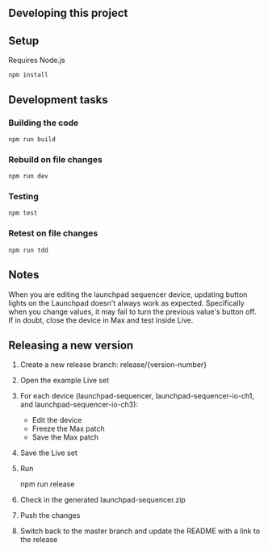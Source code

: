 ## Developing this project

## Setup

Requires Node.js

    npm install


## Development tasks

### Building the code

    npm run build

### Rebuild on file changes

    npm run dev

### Testing

    npm test

### Retest on file changes

    npm run tdd


## Notes

When you are editing the launchpad sequencer device, updating button lights on the Launchpad doesn't always work as expected. Specifically when you change values, it may fail to turn the previous value's button off. If in doubt, close the device in Max and test inside Live.


## Releasing a new version

1. Create a new release branch: release/{version-number}
2. Open the example Live set
3. For each device (launchpad-sequencer, launchpad-sequencer-io-ch1, and launchpad-sequencer-io-ch3):
    * Edit the device
    * Freeze the Max patch
    * Save the Max patch
4. Save the Live set
5. Run

      npm run release

6. Check in the generated launchpad-sequencer.zip
7. Push the changes
8. Switch back to the master branch and update the README with a link to the release
